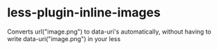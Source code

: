 less-plugin-inline-images
=========================

Converts url("image.png") to data-uri's automatically, without having to write data-uri("image.png") in your less
